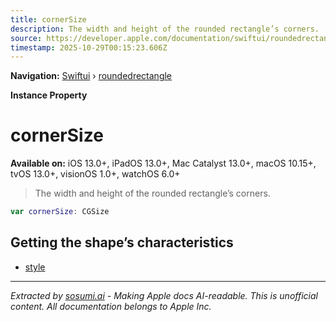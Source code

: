 ```yaml
---
title: cornerSize
description: The width and height of the rounded rectangle’s corners.
source: https://developer.apple.com/documentation/swiftui/roundedrectangle/cornersize
timestamp: 2025-10-29T00:15:23.606Z
---
```


**Navigation:** [Swiftui](/documentation/swiftui) › [roundedrectangle](/documentation/swiftui/roundedrectangle)

**Instance Property**

# cornerSize

**Available on:** iOS 13.0+, iPadOS 13.0+, Mac Catalyst 13.0+, macOS 10.15+, tvOS 13.0+, visionOS 1.0+, watchOS 6.0+

> The width and height of the rounded rectangle’s corners.

```swift
var cornerSize: CGSize
```

## Getting the shape’s characteristics

- [style](/documentation/swiftui/roundedrectangle/style)

---

*Extracted by [sosumi.ai](https://sosumi.ai) - Making Apple docs AI-readable.*
*This is unofficial content. All documentation belongs to Apple Inc.*
